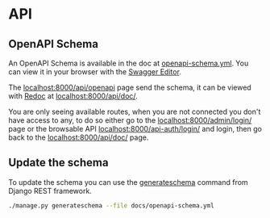 # API

## OpenAPI Schema

An OpenAPI Schema is available in the doc at [openapi-schema.yml](./openapi-schema.yml). You can view it in your browser with the [Swagger Editor](https://editor.swagger.io/).

The [localhost:8000/api/openapi](http://localhost:8000/api/openapi) page send the schema, it can be viewed with [Redoc](https://github.com/Redocly/redoc) at [localhost:8000/api/doc/](http://localhost:8000/api/doc/).

You are only seeing available routes, when you are not connected you don't have access to any, to do so either go to the [localhost:8000/admin/login/](http://localhost:8000/admin/login/) page or the browsable API [localhost:8000/api-auth/login/](http://localhost:8000/api-auth/login/?next=/api/) and login, then go back to the [localhost:8000/api/doc/](http://localhost:8000/api/doc/) page.

## Update the schema

To update the schema you can use the [generateschema](https://www.django-rest-framework.org/coreapi/schemas/#generating-a-schema-with-the-generateschema-management-command) command from Django REST framework.

```sh
./manage.py generateschema --file docs/openapi-schema.yml
```
